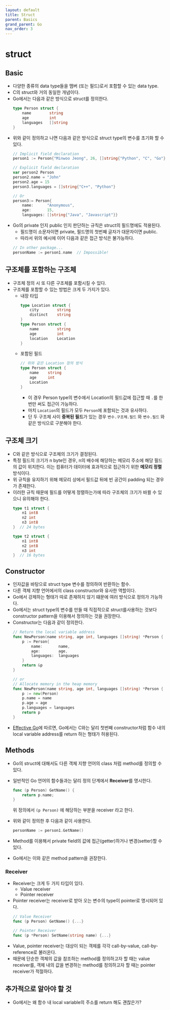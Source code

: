 ```yaml
---
layout: default
title: Struct
parent: Basics
grand_parent: Go
nav_order: 3
---
```

# struct
## Basic
* 다양한 종류의 data type들을 맴버 (또는 필드)로서 포함할 수 있는 data type.
* C의 struct와 거의 동일한 개념이다.
* Go에서는 다음과 같은 방식으로 struct를 정의한다.
    ```go
    type Person struct {
        name        string
        age         int
        languages   []string
    }
    ```
* 위와 같이 정의하고 나면 다음과 같은 방식으로 struct type의 변수를 초기화 할 수 있다.
    ```go
    // Implicit field declaration
    person1 := Person{"Minwoo Jeong", 26, []string{"Python", "C", "Go"}}

    // Explicit field declaration
    var person2 Person
    person2.name = "John"
    person2.age = 15
    person3.languages = []string{"C++", "Python"}

    // Or
    person3:= Person{
		name:      "Anonymous",
		age:       15,
		languages: []string{"Java", "Javascript"}}
    ```
* Go의 private 인지 public 인지 판단하는 규칙은 struct의 필드명에도 적용된다.
    * 필드명이 소문자이면 private, 필드명의 첫번째 글자가 대문자이면 public.
    * 따라서 위의 예시에 이어 다음과 같은 접근 방식은 불가능하다.
    ```go
    // In other package...
    personName := person1.name  // Impossible!
    ```

## 구조체를 포함하는 구조체
* 구조체 정의 시 또 다른 구조체를 포함시킬 수 있다.
* 구조체를 포함할 수 있는 방법은 크게 두 가지가 있다.
    * 내장 타입
        ```go
        type Location struct {
            city        string
            distinct    string
        }
        type Person struct {
            name        string
            age         int
            location    Location
        }
        ```
    * 포함된 필드
        ```go
        // 위와 같은 Location 정의 방식
        type Person struct {
            name    string
            age     int
            Location
        }
        ```
        * 이 경우 Person type의 변수에서 Location의 필드값에 접근할 때 `.`를 한 번만 써도 접근이 가능하다.
        * 마치 `Location`의 필드가 모두 `Person`에 포함되는 것과 유사하다.
        * 단 두 구조체 사이 **중복된 필드**가 있는 경우 `변수.구조체.필드` 와 `변수.필드` 와 같은 방식으로 구분해야 한다.

## 구조체 크기
* C와 같은 방식으로 구조체의 크기가 결정된다.
* 특정 필드의 크기가 n byte인 경우, n의 배수에 해당하는 메모리 주소에 해당 필드의 값이 위치한다. 이는 컴퓨터가 데이터에 효과적으로 접근하기 위한 **메모리 정렬** 방식이다.
* 위 규칙을 유지하기 위해 메모리 상에서 필드값 뒤에 빈 공간이 padding 되는 경우가 존재한다.
* 이러한 규칙 때문에 필드를 어떻게 정렬하는가에 따라 구조체의 크기가 바뀔 수 있으니 유의해야 한다.
    ```go
    type t1 struct {
        n1 int8
        n2 int
        n3 int8
    }  // 24 bytes

    type t2 struct {
        n1 int8
        n2 int8
        n3 int
    }  // 16 bytes
    ```

## Constructor
* 인자값을 바탕으로 struct type 변수를 정의하여 반환하는 함수.
* 다른 객체 지향 언어에서의 class constructor와 유사한 역할이다.
* Go에서 강제하는 형태가 따로 존재하지 않기 떄문에 여러 방식으로 정의가 가능하다.
* Go에서는 struct type의 변수를 만들 때 직접적으로 struct를사용하는 것보다 constructor pattern을 이용해서 정의하는 것을 권장한다.
* Constructor는 다음과 같이 정의한다.
    ``` go
    // Return the local variable address
    func NewPerson(name string, age int, languages []string) *Person {
        p := Person{
            name:       name,
            age:        age,
            languages:  languages
        }
        return &p
    }
    
    // or
    // Allocate memory in the heap memory
    func NewPerson(name string, age int, languages []string) *Person {
        p := new(Person)
        p.name = name
        p.age = age
        p.languages = languages
        return p
    }
    ```
* [Effective Go](https://golang.org/doc/effective_go#composite_literals)에 따르면, Go에서는 C와는 달리 첫번째 constructor처럼 함수 내의 local variable address를 return 하는 형태가 허용된다.

## Methods
* Go의 struct에 대해서도 다른 객체 지향 언어의 class 처럼 method를 정의할 수 있다.
* 일반적인 Go 언어의 함수들과는 달리 정의 단계에서 **Receiver**를 명시한다.
    ```go
    func (p Person) GetName() {
        return p.name;
    }
    ```
    위 정의에서 ``` (p Person) ``` 에 해당하는 부분을 receiver 라고 한다.
    
* 위와 같이 정의한 후 다음과 같이 사용한다.
    ```go
    personName := person1.GetName()
    ```
* Method를 이용해서 private field의 값에 접근(getter)하거나 변경(setter)할 수 있다.
* Go에서는 이와 같은 method pattern을 권장한다.

### Receiver
* Receiver는 크게 두 가지 타입이 있다.
  * Value receiver
  * Pointer receiver
* Pointer receiver는 receiver로 받아 오는 변수의 type이 pointer로 명시되어 있다.
    ```go
    // Value Receiver
    func (p Person) GetName() {...}

    // Pointer Receiver
    func (p *Person) SetName(string name) {...}
    ```
* Value, pointer receiver는 대상이 되는 객체를 각각 call-by-value, call-by-reference로 불러온다.
* 때문에 단순한 객체의 값을 참조하는 method를 정의하고자 할 때는 value receiver를, 객체 내의 값을 변경하는 method를 정의하고자 할 때는 pointer receiver가 적절하다.

## 추가적으로 알아야 할 것
* Go에서는 왜 함수 내 local variable의 주소를 return 해도 괜찮은가?
